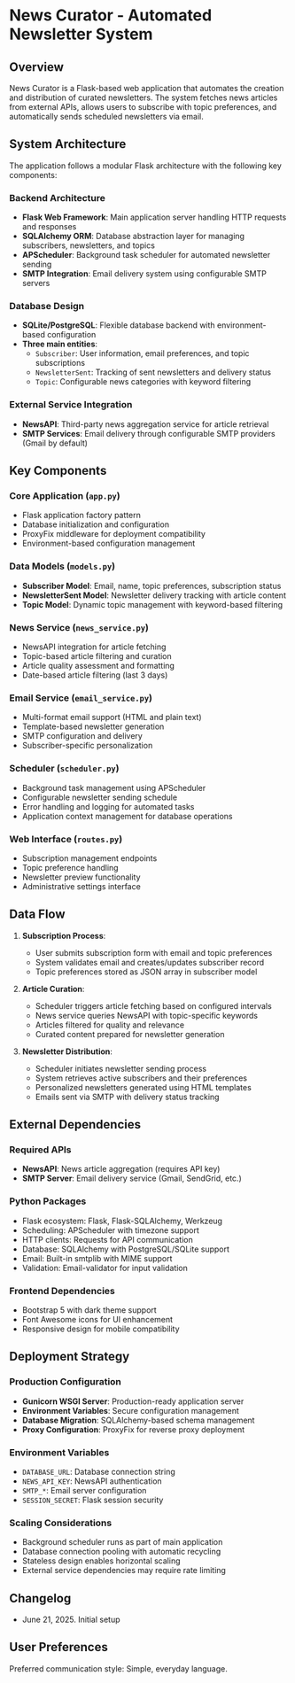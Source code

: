 # News Curator - Automated Newsletter System

## Overview

News Curator is a Flask-based web application that automates the creation and distribution of curated newsletters. The system fetches news articles from external APIs, allows users to subscribe with topic preferences, and automatically sends scheduled newsletters via email.

## System Architecture

The application follows a modular Flask architecture with the following key components:

### Backend Architecture
- **Flask Web Framework**: Main application server handling HTTP requests and responses
- **SQLAlchemy ORM**: Database abstraction layer for managing subscribers, newsletters, and topics
- **APScheduler**: Background task scheduler for automated newsletter sending
- **SMTP Integration**: Email delivery system using configurable SMTP servers

### Database Design
- **SQLite/PostgreSQL**: Flexible database backend with environment-based configuration
- **Three main entities**:
  - `Subscriber`: User information, email preferences, and topic subscriptions
  - `NewsletterSent`: Tracking of sent newsletters and delivery status
  - `Topic`: Configurable news categories with keyword filtering

### External Service Integration
- **NewsAPI**: Third-party news aggregation service for article retrieval
- **SMTP Services**: Email delivery through configurable SMTP providers (Gmail by default)

## Key Components

### Core Application (`app.py`)
- Flask application factory pattern
- Database initialization and configuration
- ProxyFix middleware for deployment compatibility
- Environment-based configuration management

### Data Models (`models.py`)
- **Subscriber Model**: Email, name, topic preferences, subscription status
- **NewsletterSent Model**: Newsletter delivery tracking with article content
- **Topic Model**: Dynamic topic management with keyword-based filtering

### News Service (`news_service.py`)
- NewsAPI integration for article fetching
- Topic-based article filtering and curation
- Article quality assessment and formatting
- Date-based article filtering (last 3 days)

### Email Service (`email_service.py`)
- Multi-format email support (HTML and plain text)
- Template-based newsletter generation
- SMTP configuration and delivery
- Subscriber-specific personalization

### Scheduler (`scheduler.py`)
- Background task management using APScheduler
- Configurable newsletter sending schedule
- Error handling and logging for automated tasks
- Application context management for database operations

### Web Interface (`routes.py`)
- Subscription management endpoints
- Topic preference handling
- Newsletter preview functionality
- Administrative settings interface

## Data Flow

1. **Subscription Process**:
   - User submits subscription form with email and topic preferences
   - System validates email and creates/updates subscriber record
   - Topic preferences stored as JSON array in subscriber model

2. **Article Curation**:
   - Scheduler triggers article fetching based on configured intervals
   - News service queries NewsAPI with topic-specific keywords
   - Articles filtered for quality and relevance
   - Curated content prepared for newsletter generation

3. **Newsletter Distribution**:
   - Scheduler initiates newsletter sending process
   - System retrieves active subscribers and their preferences
   - Personalized newsletters generated using HTML templates
   - Emails sent via SMTP with delivery status tracking

## External Dependencies

### Required APIs
- **NewsAPI**: News article aggregation (requires API key)
- **SMTP Server**: Email delivery service (Gmail, SendGrid, etc.)

### Python Packages
- Flask ecosystem: Flask, Flask-SQLAlchemy, Werkzeug
- Scheduling: APScheduler with timezone support
- HTTP clients: Requests for API communication
- Database: SQLAlchemy with PostgreSQL/SQLite support
- Email: Built-in smtplib with MIME support
- Validation: Email-validator for input validation

### Frontend Dependencies
- Bootstrap 5 with dark theme support
- Font Awesome icons for UI enhancement
- Responsive design for mobile compatibility

## Deployment Strategy

### Production Configuration
- **Gunicorn WSGI Server**: Production-ready application server
- **Environment Variables**: Secure configuration management
- **Database Migration**: SQLAlchemy-based schema management
- **Proxy Configuration**: ProxyFix for reverse proxy deployment

### Environment Variables
- `DATABASE_URL`: Database connection string
- `NEWS_API_KEY`: NewsAPI authentication
- `SMTP_*`: Email server configuration
- `SESSION_SECRET`: Flask session security

### Scaling Considerations
- Background scheduler runs as part of main application
- Database connection pooling with automatic recycling
- Stateless design enables horizontal scaling
- External service dependencies may require rate limiting

## Changelog
- June 21, 2025. Initial setup

## User Preferences

Preferred communication style: Simple, everyday language.
